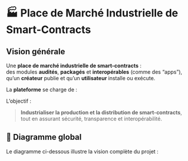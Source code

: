 # 🏭 Place de Marché Industrielle de Smart-Contracts

## Vision générale

Une **place de marché industrielle de smart-contracts** :  
des modules **audités**, **packagés** et **interopérables** (comme des “apps”),  
qu’un **créateur** publie et qu’un **utilisateur** installe ou exécute.  

La **plateforme** se charge de :

L’objectif :  
> **Industrialiser la production et la distribution de smart-contracts**,  
> tout en assurant sécurité, transparence et interopérabilité.


## 🔧 Diagramme global

Le diagramme ci-dessous illustre la vision complète du projet :
